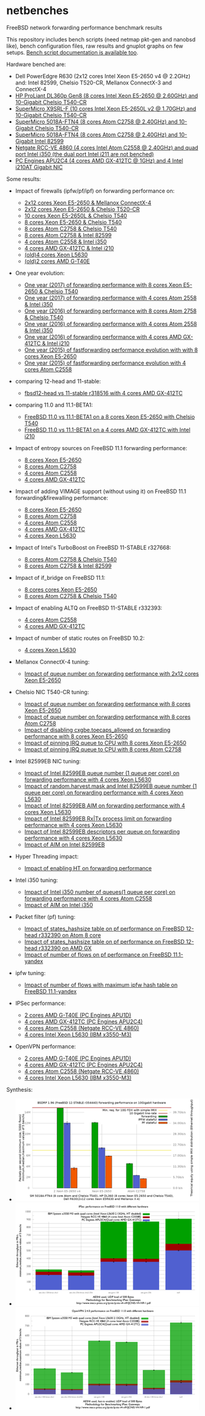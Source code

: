 # netbenches
FreeBSD network forwarding performance benchmark results

This repository includes bench scripts (need netmap pkt-gen and nanobsd like), bench configuration files, raw results and gnuplot graphs on few setups.
[Bench script documentation is available too](doc/README.md).

Hardware benched are:
 - Dell PowerEdgre R630 (2x12 cores Intel Xeon E5-2650 v4 @ 2.2GHz) and: Intel 82599, Chelsio T520-CR, Mellanox ConnectX-3 and ConnectX-4
 - [HP ProLiant DL360p Gen8 (8 cores Intel Xeon E5-2650 @ 2.60GHz) and 10-Gigabit Chelsio T540-CR](Xeon_E5-2650_8Cores-Chelsio_T540-CR)
 - [SuperMicro X9SRL-F (10 cores Intel Xeon E5-2650L v2 @ 1.70GHz) and 10-Gigabit Chelsio T540-CR](Xeon_E5-2650Lv2_10Cores-Chelsio_T540-CR)
 - [SuperMicro 5018A-FTN4 (8 cores Atom C2758 @ 2.40GHz) and 10-Gigabit Chelsio T540-CR](Atom_C2758_8Cores-Chelsio_T540-CR)
 - [SuperMicro 5018A-FTN4 (8 cores Atom C2758 @ 2.40GHz) and 10-Gigabit Intel 82599](Atom_C2758_8Cores-Intel_82599)
 - [Netgate RCC-VE 4860 (4 cores Intel Atom C2558 @ 2.40GHz) and quad port Intel i350 (the dual port Intel i211 are not benched)](Atom_C2558_4Cores-Intel_i350)
 - [PC Engines APU2C4 (4 cores AMD GX-412TC @ 1GHz) and 4 Intel i210AT Gigabit NIC](AMD_GX-412TC_4Cores_Intel_i210AT)

Some results:
 - Impact of firewalls (ipfw/pf/ipf) on forwarding performance on:
    - [2x12 cores Xeon E5-2650 & Mellanox ConnectX-4](Xeon_E5-2650v4_2x12Cores-Mellanox_ConnectX-4/forwarding-pf-ipfw/results/fbsd12-stable.r354440.BSDRP.1.96/README.md)
    - [2x12 cores Xeon E5-2650 & Chelsio T520-CR](Xeon_E5-2650v4_2x12Cores-Chelsio_T520-CR/forwarding-pf-ipfw/results/fbsd12-stable.r354440.BSDRP.1.96/README.md)
    - [10 cores Xeon E5-2650L & Chelsio T540](Xeon_E5-2650Lv2_10Cores-Chelsio_T540-CR/forwarding-pf-ipfw/results/fbsd12-stable.r354440.BSDRP.1.96/README.md)
    - [8 cores Xeon E5-2650 & Chelsio T540](Xeon_E5-2650_8Cores-Chelsio_T540-CR/forwarding-pf-ipfw/results/fbsd12-stable.r354440.BSDRP.1.96/README.md)
    - [8 cores Atom C2758 & Chelsio T540](Atom_C2758_8Cores-Chelsio_T540-CR/forwarding-pf-ipfw/results/fbsd12-stable.r354440.BSDRP.1.96/README.md)
    - [8 cores Atom C2758 & Intel 82599](Atom_C2758_8Cores-Intel_82599/forwarding-pf-ipfw/results/fbsd12-stable.r354440.BSDRP.1.96/README.md)
    - [4 cores Atom C2558 & Intel i350](Atom_C2558_4Cores-Intel_i350/forwarding-pf-ipfw/results/fbsd12-stable.r354440.BSDRP.1.96/README.md)
    - [4 cores AMD GX-412TC & Intel i210](AMD_GX-412TC_4Cores_Intel_i210AT/forwarding-pf-ipfw/results/fbsd12-stable.r345325.BSDRP.1.92/README.md)
    - [(old)4 cores Xeon L5630](Xeon_L5630_4Cores-Intel_82599EB/forwarding-pf-ipfw/results/fbsd11-stable.r312663/README.md)
    - [(old)2 cores AMD G-T40E](AMD_G-T40E_2Cores_RTL8111E/forwarding-pf-ipfw/results/fbsd11-stable.r312663//README.md)
 - One year evolution:
    - [One year (2017) of forwarding performance with 8 cores Xeon E5-2650 & Chelsio T540](Xeon_E5-2650_8Cores-Chelsio_T540-CR/forwarding-pf-ipfw/results/fbsd.2017/README.md)
    - [One year (2017) of forwarding performance with 4 cores Atom 2558 & Intel i350](Atom_C2558_4Cores-Intel_i350/forwarding-pf-ipfw/results/fbsd.2017/README.md)
    - [One year (2016) of forwarding performance with 8 cores Atom 2758 & Chelsio T540](Atom_C2758_8Cores-Chelsio_T540-CR/forwarding-pf-ipfw/results/fbsd.2016/README.md)
    - [One year (2016) of forwarding performance with 4 cores Atom 2558 & Intel i350](Atom_C2558_4Cores-Intel_i350/forwarding-pf-ipfw/results/fbsd.2016/README.md)
    - [One year (2016) of forwarding performance with 4 cores AMD GX-412TC & Intel i210](AMD_GX-412TC_4Cores-Intel_i210AT/forwarding-pf-ipfw/results/fbsd.2016/README.md)
    - [One year (2015) of fastforwarding performance evolution with with 8 cores Xeon E5-2650](Xeon_E5-2650_8Cores-Chelsio_T540-CR/forwarding-pf-ipfw/results/fbsd11-head.2015/README.md)
    - [One year (2015) of fastforwarding performance evolution with 4 cores Atom C2558](Atom_C2558_4Cores-Intel_i350/forwarding-pf-ipfw/results/fbsd11-head.2015/README.md)

 - comparing 12-head and 11-stable:
    - [fbsd12-head vs 11-stable r318516 with 4 cores AMD GX-412TC](AMD_GX-412TC_4Cores-Intel_i210AT/forwarding-pf-ipfw/results/fbsd12-head-vs-11-stable.r318516/README.md)
 - comparing 11.0 and 11.1-BETA1:
    - [FreeBSD 11.0 vs 11.1-BETA1 on a 8 cores Xeon E5-2650 with Chelsio T540](Xeon_E5-2650_8Cores-Chelsio_T540-CR/forwarding-pf-ipfw/results/fbsd11.0vs11.1/README.md)
    - [FreeBSD 11.0 vs 11.1-BETA1 on a 4 cores AMD GX-412TC with Intel i210](AMD_GX-412TC_4Cores-Intel_i210AT/forwarding-pf-ipfw/results/fbsd11.0vs11.1/README.md)
 - Impact of entropy sources on FreeBSD 11.1 forwarding performance:
    - [8 cores Xeon E5-2650](Xeon_E5-2650_8Cores-Chelsio_T540-CR/kern.random.harvest.mask/results/fbsd11.1/README.md)
    - [8 cores Atom C2758](Atom_C2758_8Cores-Chelsio_T540-CR/kern.random.harvest.mask/results/fbsd11.1/README.md)
    - [4 cores Atom C2558](Atom_C2558_4Cores-Intel_i350/kern.random.harvest.mask/results/fbsd11.1/README.md)
    - [4 cores AMD GX-412TC](AMD_GX-412TC_4Cores-Intel_i210AT/kern.random.harvest.mask/results/fbsd11.1/README.md)
 - Impact of adding VIMAGE support (without using it) on FreeBSD 11.1 forwarding&firewalling performance:
    - [8 cores Xeon E5-2650](Xeon_E5-2650_8Cores-Chelsio_T540-CR/forwarding-pf-ipfw/results/fbsd11.1-yandex.VIMAGE/README.md)
    - [8 cores Atom C2758](Atom_C2758_8Cores-Chelsio_T540-CR/forwarding-pf-ipfw/results/fbsd12-head.r317849.VIMAGE/README.md)
    - [4 cores Atom C2558](Atom_C2558_4Cores-Intel_i350/forwarding-pf-ipfw/results/fbsd12-head.r317849.VIMAGE/README.md)
    - [4 cores AMD GX-412TC](AMD_GX-412TC_4Cores-Intel_i210AT/forwarding-pf-ipfw/results/fbsd12-head.r317849.VIMAGE/README.md)
    - [4 cores Xeon L5630](Xeon_L5630_4Cores-Intel_82599EB/forwarding-pf-ipfw/results/fbsd12-head.r317849.VIMAGE/README.md)
 - Impact of Intel's TurboBoost on FreeBSD 11-STABLE r327668:
    - [8 cores Atom C2758 & Chelsio T540](Atom_C2758_8Cores-Chelsio_T540-CR/TurboBoost/results/fbsd11-stable-r327668.BSDRP/README.md)
    - [8 cores Atom C2758 & Intel 82599](Atom_C2758_8Cores-Intel_82599/TurboBoost/results/fbsd11-stable-r327668.BSDRP/README.md)
 - Impact of if_bridge on FreeBSD 11.1:
    - [8 cores cores Xeon E5-2650](Xeon_E5-2650_8Cores-Chelsio_T540-CR/bridge/results/fbsd11.1-yandex/README.md)
    - [8 cores Atom C2758 & Chelsio T540](Atom_C2758_8Cores-Chelsio_T540-CR/bridge/results/fbsd11.1-yandex/README.md)
 - Impact of enabling ALTQ on FreeBSD 11-STABLE r332393:
    - [4 cores Atom C2558](Atom_C2558_4Cores-Intel_i350/forwarding-pf-ipfw/results/fbsd11-stable.r332393.ALTQ/README.md)
    - [4 cores AMD GX-412TC](AMD_GX-412TC_4Cores_Intel_i210AT/forwarding-pf-ipfw/results/fbsd11-stable.r332393.ALTQ/README.md)
 - Impact of number of static routes on FreeBSD 10.2:
    - [4 cores Xeon L5630](Xeon_L5630_4Cores-Intel_82599EB/route-contention/results/fbsd10.2/README.md)
 - Mellanox ConnectX-4 tuning:
    - [Impact of queue number on forwarding performance with 2x12 cores Xeon E5-2650](Xeon_E5-2650v4_2x12Cores-Mellanox_ConnectX-4/dev.mce.conf.channels/results/fbsd11.1-yandex/README.md)
 - Chelsio NIC T540-CR tuning:
    - [Impact of queue number on forwarding performance with 8 cores Xeon E5-2650](Xeon_E5-2650_8Cores-Chelsio_T540-CR/nXxq10g/results/fbsd11-stable.r312663/README.md)
    - [Impact of queue number on forwarding performance with 8 cores Atom C2758](Atom_C2758_8Cores-Chelsio_T540-CR/hw.cxgbe.nXxq10g/results/fbsd11.1/README.md)
    - [Impact of disabling cxgbe.toecaps_allowed on forwarding performance with 8 cores Xeon E5-2650](Xeon_E5-2650_8Cores-Chelsio_T540-CR/hw.cxgbe.Xcaps_allowed/results/fbsd11.1-yandex/README.md)
    - [Impact of pinning IRQ queue to CPU with 8 cores Xeon E5-2650](Xeon_E5-2650_8Cores-Chelsio_T540-CR/chelsio-bind-cpu/results/fbsd11.1-yandex/README.md)
    - [Impact of pinning IRQ queue to CPU with 8 cores Atom C2758](Atom_C2758_8Cores-Chelsio_T540-CR/chelsio-bind-cpu/results/fbsd11.1-yandex/README.md)
 - Intel 82599EB NIC tuning:
    - [Impact of Intel 82599EB queue number (1 queue per core) on forwarding performance with 4 cores Xeon L5630](Xeon_L5630_4Cores-Intel_82599EB/ix.num_queues/results/fbsd11-routing.r287531/README.md)
    - [Impact of random.harvest.mask and Intel 82599EB queue number (1 queue per core) on forwarding performance with 4 cores Xeon L5630](Xeon_L5630_4Cores-Intel_82599EB/ix.num_queues.random.harvest.mask.351/results/fbsd11-routing.r287531/README.md)
	- [Impact of Intel 82599EB AIM on forwarding performance with 4 cores Xeon L5630](Xeon_L5630_4Cores-Intel_82599EB/ix.enable_aim/results/fbsd10.2/README.md)
    - [Impact of Intel 82599EB Rx|Tx process limit on forwarding performance with 4 cores Xeon L5630](Xeon_L5630_4Cores-Intel_82599EB/Xx_process_limit/results/fbsd10.2/README.md)
    - [Impact of Intel 82599EB descriptors per queue on forwarding performance with 4 cores Xeon L5630](Xeon_L5630_4Cores-Intel_82599EB/ix.Xxd/results/fbsd10.2/README.md)
    - [Impact of AIM on Intel 82599EB](Xeon_L5630_4Cores-Intel_82599EB/Intel.aim/results/fbsd11-stable.r312663/README.md)
 - Hyper Threading impact:
    - [Impact of enabling HT on forwarding performance](Xeon_E5-2650_8Cores-Chelsio_T540-CR/machdep.hyperthreading_allowed/results/fbsd11.1/README.md)
 - Intel i350 tuning:
    - [Impact of Intel i350 number of queues(1 queue per core) on forwarding performance with 4 cores Atom C2558](Atom_C2558_4Cores-Intel_i350/hw.igb.num_queues/results/fbsd11.1/README.md)
    - [Impact of AIM on Intel i350](Atom_C2558_4Cores-Intel_i350/hw.igb.enable_aim/results/fbsd11.1/README.md)

 - Packet filter (pf) tuning:
    - [Impact of states_hashsize table on pf performance on FreeBSD 12-head r332390 on Atom 8 core](Atom_C2758_8Cores-Chelsio_T540-CR/pf-states_hashsize/results/fbsd12-head.r332390/README.md)
    - [Impact of states_hashsize table on pf performance on FreeBSD 12-head r332390 on AMD GX](AMD_GX-412TC_4Cores-Intel_i210AT/pf-states_hashsize/results/fbsd12-head.r332390/README.md)
    - [Impact of number of flows on pf performance on FreeBSD 11.1-yandex](Atom_C2558_4Cores-Intel_i350/pf-sessions/results/fbsd11.1-yandex/README.md)
 - ipfw tuning:
    - [Impact of number of flows with maximum ipfw hash table on FreeBSD 11.1-yandex](Atom_C2558_4Cores-Intel_i350/ipfw-sessions/results/fbsd11.1-yandex/README.md)

 - IPSec performance:
    - [2 cores AMD G-T40E (PC Engines APU1D)](AMD_G-T40E_2Cores-RTL8111E/ipsec/results/fbsd11.0/README.md)
    - [4 cores AMD GX-412TC (PC Engines APU2C4)](AMD_GX-412TC_4Cores_Intel_i210AT/ipsec/results/fbsd11.0/README.md)
    - [4 cores Atom C2558 (Netgate RCC-VE 4860)](Atom_C2558_4Cores-Intel_i350/ipsec/results/fbsd11.0/README.md)
    - [4 cores Intel Xeon L5630 (IBM x3550-M3)](Xeon_L5630_4Cores-Intel_82599EB/ipsec/results/fbsd11.0/README.md)

 - OpenVPN performance:
    - [2 cores AMD G-T40E (PC Engines APU1D)](AMD_G-T40E_2Cores-RTL8111E/openvpn/results/fbsd11.0/README.md)
    - [4 cores AMD GX-412TC (PC Engines APU2C4)](AMD_GX-412TC_4Cores-Intel_i210AT/openvpn/results/fbsd11.0/README.md)
    - [4 cores Atom C2558 (Netgate RCC-VE 4860)](Atom_C2558_4Cores-Intel_i350/openvpn/results/fbsd11.0/README.md)
    - [4 cores Intel Xeon L5630 (IBM x3550-M3)](Xeon_L5630_4Cores-Intel_82599EB/openvpn/results/fbsd11.0/README.md)

Synthesis:
  - ![ipfw/pf's impact on forwarding performance with differents hardware](synthesis/hardware.png)
  - ![IPSec performance on FreeBSD 11.0 with differents hardware](synthesis/ipsec.png)
  - ![OpenVPN 2.40 performance on FreeBSD 11.0 with differents hardware](synthesis/openvpn.png)

